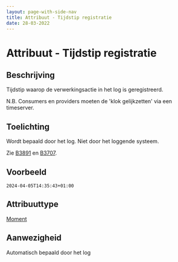 ```yaml
---
layout: page-with-side-nav
title: Attribuut - Tijdstip registratie
date: 28-03-2022
---
```


# Attribuut - Tijdstip registratie

## Beschrijving
Tijdstip waarop de verwerkingsactie in het log is geregistreerd.

N.B. Consumers en providers moeten de 'klok gelijkzetten' via een timeserver.

## Toelichting
Wordt bepaald door het log. Niet door het loggende systeem. 

Zie [B3891](../../achtergronddocumentatie/ontwerp/artefacten/3891.md) en [B3707](../../achtergronddocumentatie/ontwerp/artefacten/3707.md).

## Voorbeeld
`2024-04-05T14:35:43+01:00`

## Attribuuttype
[Moment](../attribuuttypen/Moment.md)

## Aanwezigheid
Automatisch bepaald door het log

